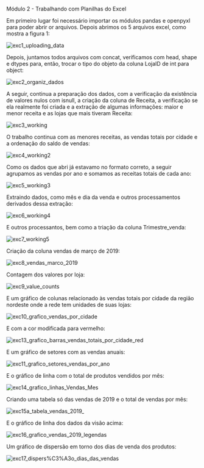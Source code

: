 
Módulo 2 - Trabalhando com Planilhas do Excel

Em primeiro lugar foi necessário importar os módulos pandas e openpyxl para poder abrir or arquivos. Depois abrimos os 5 arquivos excel, como mostra a figura 1:

![exc1_uploading_data](https://github.com/geosidnei/desafio1-cd/blob/main/exc1_uploading_data.png)


Depois, juntamos todos arquivos com concat, verificamos com head, shape e dtypes para, então, trocar o tipo do objeto da coluna LojaID de int para object:

![exc2_organiz_dados](https://github.com/geosidnei/desafio1-cd/blob/main/exc2_organiz_dados.png)


A seguir, continua a preparação dos dados, com a verificação da existência de valores nulos com isnull, a criação da coluna de Receita, a verificação se ela realmente foi criada e a extração de algumas informações: maior e menor receita e as lojas que mais tiveram Receita:


![exc3_working](https://github.com/geosidnei/desafio1-cd/blob/main/exc3_working.png)



O trabalho continua com as menores receitas, as vendas totais por cidade e a ordenação do saldo de vendas:


![exc4_working2](https://github.com/geosidnei/desafio1-cd/blob/main/exc4_working2.png)


Como os dados que abri já estavamo no formato correto, a seguir agrupamos as vendas por ano e somamos as receitas totais de cada ano:


![exc5_working3](https://github.com/geosidnei/desafio1-cd/blob/main/exc5_working3.png)


Extraindo dados, como mês e dia da venda e outros processamentos derivados dessa extração:

![exc6_working4](https://github.com/geosidnei/desafio1-cd/blob/main/exc6_working4.png)


E outros processantos, bem como a triação da coluna Trimestre_venda:


![exc7_working5](https://github.com/geosidnei/desafio1-cd/blob/main/exc7_working5.png)

Criação da coluna vendas de março de 2019:

![exc8_vendas_marco_2019](https://github.com/geosidnei/desafio1-cd/blob/main/exc8_vendas_marco_2019.png)

Contagem dos valores por loja:

![exc9_value_counts](https://github.com/geosidnei/desafio1-cd/blob/main/exc9_value_counts.png)


E um gráfico de colunas relacionado às vendas totais por cidade da região nordeste onde a rede tem unidades de suas lojas:


![exc10_grafico_vendas_por_cidade](https://github.com/geosidnei/desafio1-cd/blob/main/exc10_grafico_vendas_por_cidade.png)

E com a cor modificada para vermelho:

![exc13_grafico_barras_vendas_totais_por_cidade_red](https://github.com/geosidnei/desafio1-cd/blob/main/exc13_grafico_barras_vendas_totais_por_cidade_red.png)

E um gráfico de setores com as vendas anuais:


![exc11_grafico_setores_vendas_por_ano](https://github.com/geosidnei/desafio1-cd/blob/main/exc11_grafico_setores_vendas_por_ano.png)


E o gráfico de linha com o total de produtos vendidos por mês:

![exc14_grafico_linhas_Vendas_Mes](https://github.com/geosidnei/desafio1-cd/blob/main/exc14_grafico_linhas_Vendas_Mes.png)


Criando uma tabela só das vendas de 2019 e o total de vendas por mês:


![exc15a_tabela_vendas_2019_](https://github.com/geosidnei/desafio1-cd/blob/main/exc15a_tabela_vendas_2019_.png)


E o gráfico de linha dos dados da visão acima:


![exc16_grafico_vendas_2019_legendas](https://github.com/geosidnei/desafio1-cd/blob/main/exc16_grafico_vendas_2019_legendas.png)

Um gráfico de dispersão em torno dos dias de venda dos produtos:


![exc17_dispers%C3%A3o_dias_das_vendas](https://github.com/geosidnei/desafio1-cd/blob/main/exc17_dispers%C3%A3o_dias_das_vendas.png)
